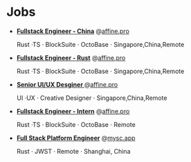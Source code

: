 # Jobs

- [<b>Fullstack Engineer - China</b>](./affine.pro.md) @[affine.pro](http://affine.pro/)

  Rust ·TS · BlockSuite · OctoBase · Singapore,China,Remote

- [<b>Fullstack Engineer - Rust</b>](./affine.pro-rust.md) @[affine.pro](http://affine.pro/)

  Rust ·TS · BlockSuite · OctoBase · Singapore,China,Remote

- [<b>Senior UI/UX Desginer </b>](./affine-designer.md) @[affine.pro](http://affine.pro/)

  UI ·UX · Creative Designer · Singapore,China,Remote

- [<b>Fullstack Engineer - Intern</b>](./affine.pro-intern.md) @[affine.pro](http://affine.pro/)

  Rust ·TS · BlockSuite · OctoBase · Remote

- [<b>Full Stack Platform Engineer</b>](./mysc.app.md) @[mysc.app](https://mysc.app/)

  Rust · JWST · Remote · Shanghai, China
